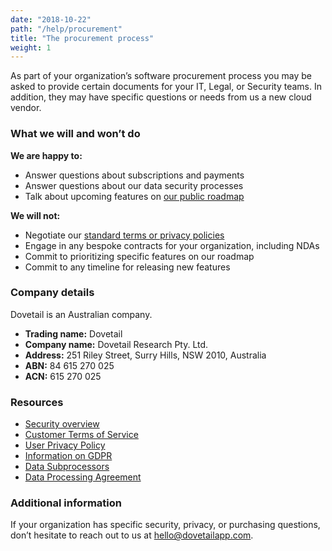 ```yaml
---
date: "2018-10-22"
path: "/help/procurement"
title: "The procurement process"
weight: 1
---
```


As part of your organization’s software procurement process you may be asked to provide certain documents for your IT, Legal, or Security teams. In addition, they may have specific questions or needs from us a new cloud vendor.

### What we will and won’t do

**We are happy to:**

- Answer questions about subscriptions and payments
- Answer questions about our data security processes
- Talk about upcoming features on [our public roadmap](/roadmap)

**We will not:**

- Negotiate our [standard terms or privacy policies](/legal)
- Engage in any bespoke contracts for your organization, including NDAs
- Commit to prioritizing specific features on our roadmap
- Commit to any timeline for releasing new features

### Company details

Dovetail is an Australian company.

- **Trading name:** Dovetail
- **Company name:** Dovetail Research Pty. Ltd.
- **Address:** 251 Riley Street, Surry Hills, NSW 2010, Australia
- **ABN:** 84 615 270 025
- **ACN:** 615 270 025

### Resources

- [Security overview](/security)
- [Customer Terms of Service](/legal/customer-terms)
- [User Privacy Policy](/legal/privacy)
- [Information on GDPR](/legal/gdpr)
- [Data Subprocessors](/legal/data-subprocessors)
- [Data Processing Agreement](/legal/dpa)

### Additional information

If your organization has specific security, privacy, or purchasing questions, don’t hesitate to reach out to us at [hello@dovetailapp.com](mailto:hello@dovetailapp.com).
